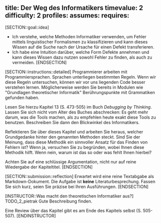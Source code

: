 title: Der Weg des Informatikers
timevalue: 2
difficulty: 2
profiles:
assumes:
requires:
---
[SECTION::goal::idea]
- Ich verstehe, welche Methoden Informatiker verwenden, um Fehler mittels linguistischer Formalismen zu klassifizieren 
  und kann dieses Wissen auf die Suche nach der Ursache für einen Defekt transferieren.
- Ich habe eine Intuition darüber, welche Form Defekte annehmen und
  kann dieses Wissen dazu nutzen sowohl Fehler zu finden, als auch zu vermeiden.
[ENDSECTION]

[SECTION::instructions::detailed]
Programmierer arbeiten mit Programmiersprachen.
Sprachen unterliegen bestimmten Regeln.
Wenn wir diese Regeln untersuchen, können wir vor uns liegenden Code besser verstehen lernen.
Möglicherweise werden Sie bereits in Modulen wie "Grundlagen theoretischer Informatik" 
Berührungspunkte mit Grammatiken gefunden haben.

Lesen Sie hierzu Kapitel 13 (S. 473-505) im Buch _Debugging by Thinking_.
Lassen Sie sich nicht vom Alter des Buches abschrecken: Es geht mehr darum, was die Tools machen,
als zu empfehlen heute exakt diese Tools zu benutzen.
Beschreiben Sie dann den Blickwinkel des Informatikers.

Reflektieren Sie über dieses Kapitel und arbeiten Sie heraus, welcher Grundgedanke hinter den
genannten Methoden steckt.
Sind Sie der Meinung, dass diese Methodik ein sinnvoller Ansatz für das Finden von Fehlern ist?
Wenn ja, versuchen Sie zu begründen, wobei Ihnen diese Methodik hilft.
Wenn nein, warum ist das so oder was fehlt Ihnen hierbei?

Achten Sie auf eine schlüssige Argumentation, nicht nur auf reine Wiedergabe der Kapiteltitel.
[ENDSECTION]

[SECTION::submission::reflection]
Erwartet wird eine reine Textabgabe als Markdown-Dokument.
Die Aufgabe ist **keine** Literaturbesprechung.
Fassen Sie sich kurz, seien Sie präzise bei Ihren Ausführungen.
[ENDSECTION]

[INSTRUCTOR::Was macht den theoretischen Informatiker aus?]
TODO_2_pietrak Gute Beschreibung finden.

Eine Review über das Kapitel gibt es am Ende des Kapitels selbst (S. 505-507).
[ENDINSTRUCTOR]